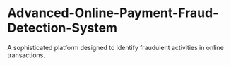 # Advanced-Online-Payment-Fraud-Detection-System
A sophisticated platform designed to identify fraudulent activities in online transactions.
